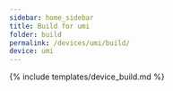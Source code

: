 ```yaml
---
sidebar: home_sidebar
title: Build for umi
folder: build
permalink: /devices/umi/build/
device: umi
---
```

{% include templates/device_build.md %}
